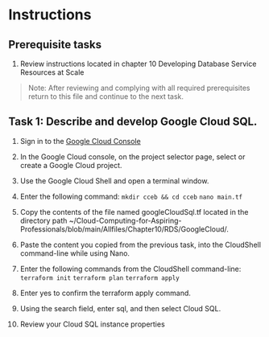 # Instructions

## Prerequisite tasks

1. Review instructions located in chapter 10 Developing Database Service Resources at Scale
> Note: After reviewing and complying with all required prerequisites return to this file and continue to the next task.

## Task 1: Describe and develop Google Cloud SQL.

1.	Sign in to the [Google Cloud Console](https://console.cloud.google.com/)

3.	In the Google Cloud console, on the project selector page, select or create a Google Cloud project.

5.	Use the Google Cloud Shell and open a terminal window.

7.	Enter the following command:
` mkdir cceb && cd cceb `
` nano main.tf `
5.	Copy the contents of the file named googleCloudSql.tf located in the directory path ~/Cloud-Computing-for-Aspiring-Professionals/blob/main/Allfiles/Chapter10/RDS/GoogleCloud/.

7.	Paste the content you copied from the previous task, into the CloudShell command-line while using Nano.

9.	Enter the following commands from the CloudShell command-line:
` terraform init `
` terraform plan `
` terraform apply `

8.	Enter yes to confirm the terraform apply command.

10.	Using the search field, enter sql, and then select Cloud SQL.

12.	Review your Cloud SQL instance properties
